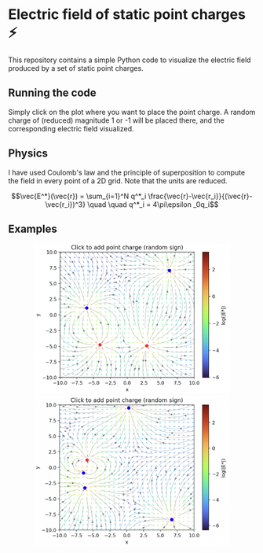 # Electric field of static point charges ⚡️
This repository contains a simple Python code to visualize the electric field produced by a set of static point charges.

## Running the code
Simply click on the plot where you want to place the point charge. A random charge of (reduced) magnitude 1 or -1 will be placed there, and the corresponding electric field visualized.

## Physics
I have used Coulomb's law and the principle of superposition to compute the field in every point of a 2D grid. Note that the units are reduced.
``` math
\vec{E^*}(\vec{r}) = \sum_{i=1}^N q^*_i \frac{\vec{r}-\vec{r_i}}{(\vec{r}-\vec{r_i})^3}  \quad \quad q^*_i = 4\pi\epsilon _0q_i
```


## Examples
<p align="center">
<img src="./images/example_1.png" alt="Example 1" width="400" height="auto" />
<img src="./images/example_2.png" alt="Example 2" width="400" height="auto">
</p>
